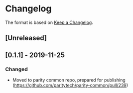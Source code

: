# Changelog

The format is based on [Keep a Changelog].

[Keep a Changelog]: http://keepachangelog.com/en/1.0.0/

## [Unreleased]

## [0.1.1] - 2019-11-25
### Changed
- Moved to parity common repo, prepared for publishing (https://github.com/paritytech/parity-common/pull/239)

